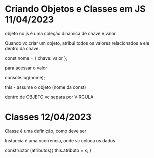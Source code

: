 # Criando Objetos e Classes em JS  11/04/2023 

objeto no js é uma coleção dinamica de chave e valor. 

Quando vc criar um objeto, atribui todos os valores relacionados a ele dentro da chave.

const nome = {
chave: valor 
};

para acessar o valor

console.log(nome);

this - assume o objeto (nome da const)

dentro de OBJETO vc separa por VIRGULA 

# Classes 12/04/2023

Classe é uma definição, como deve ser 

Instancia é uma ocorrencia, onde vc coloca os dados

constructor (atributos){
    this.atributo = x;
}

